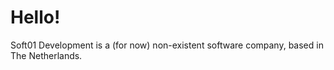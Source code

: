 # Hello!

Soft01 Development is a (for now) non-existent software company, based in The Netherlands.
